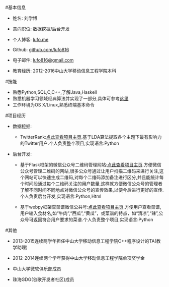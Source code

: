 #基本信息

- 姓名: 刘学博

- 意向职位: 数据挖掘/后台开发

- 个人博客: [lufo.me](http://lufo.me/archive.html)

- Github: [github.com/lufo816](https://github.com/lufo816)

- 电子邮件: [lufo816@gmail.com](http://lufo816@gmail.com)

- 教育经历: 2012-2016中山大学移动信息工程学院本科
	
#技能

- 熟悉Python,SQL,C,C++,了解Java,Haskell
- 熟悉机器学习领域经典算法并实现了一部分,具体可参考[这里](https://github.com/lufo816/ArtificialIntelligence)
- 工作环境为OS X/Linux,熟悉终端基本命令

#项目经历

- 数据挖掘:
	- TwitterRank:[点此查看项目主页](https://github.com/lufo816/TwitterRank).基于LDA算法提取各个主题下最有影响力的Twitter用户.个人负责整个项目,实现语言:Python
	
- 后台开发:
	- 基于Flask框架的微信公众号二维码管理网站:[点此查看项目主页](https://github.com/lufo816/WeiXinPublicAccountFollowedByQRAnalysis).方便微信公众号管理二维码的网站,很多公众号通过让用户扫描二维码来进行关注,这个网站可以快速生成二维码,对每个二维码添加备注进行区分,并且能统计每个时间段通过每个二维码关注的用户数量,这样就方便微信公众号的管理者了解不同时间不同地点对微信公众号的宣传效果,以便今后进行更好的宣传.个人负责后台开发,实现语言:Python,Html
	
	- 基于webpy框架查菜谱微信公共号:[点此查看项目主页](https://github.com/lufo816/WeiXinCookbook).方便用户查看菜谱,用户输入食材名,如“牛肉”,“西瓜”,“黄瓜”，或菜谱的特点，如“清凉”,“辣”,公众号可返回符合用户要求的菜谱.个人负责整个项目,实现语言:Python


#其他

- 2013-2015连续两学年担任中山大学移动信息工程学院C++程序设计的TA(教学助理)
	
- 2012-2014连续两个学年获得中山大学移动信息工程学院单项奖学金

- 中山大学微软俱乐部成员

- 珠海GDG(谷歌开发者社区)成员